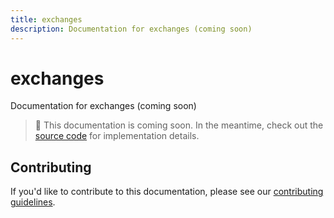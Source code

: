 ```yaml
---
title: exchanges
description: Documentation for exchanges (coming soon)
---
```


# exchanges

Documentation for exchanges (coming soon)

> 📝 This documentation is coming soon. In the meantime, check out the [source code](https://github.com/strategiz-io) for implementation details.

## Contributing

If you'd like to contribute to this documentation, please see our [contributing guidelines](https://github.com/strategiz-io/strategiz-docs).
